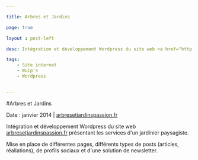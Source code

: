 ```yaml
---

title: Arbres et Jardins

page: true

layout : post-left

desc: Intégration et développement Wordpress du site web <a href="http://www.arbresetjardinspassion.fr">arbresetjardinspassion.fr</a> présentant les services d'un jardinier paysagiste.

tags:
    - Site internet
    - Wuip's
    - Wordpress


---
```


#Arbres et Jardins

Date : janvier 2014 | <a href="http://www.arbresetjardinspassion.fr">arbresetjardinspassion.fr</a>

Intégration et développement Wordpress du site web <a href="http://www.arbresetjardinspassion.fr">arbresetjardinspassion.fr</a> présentant les services d'un jardinier paysagiste.

Mise en place de différentes pages, différents types de posts (articles, réaliations), de profils sociaux et d'une solution de newsletter.